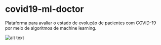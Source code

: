# covid19-ml-doctor
Plataforma para avaliar o estado de evolução de pacientes com COVID-19 por meio de algoritmos de machine learning. 

![alt text](https://i.imgur.com/g12zaqM.png)
